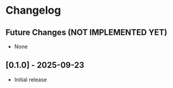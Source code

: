 # Changelog

## Future Changes (NOT IMPLEMENTED YET)

- None

## [0.1.0] - 2025-09-23

- Initial release
